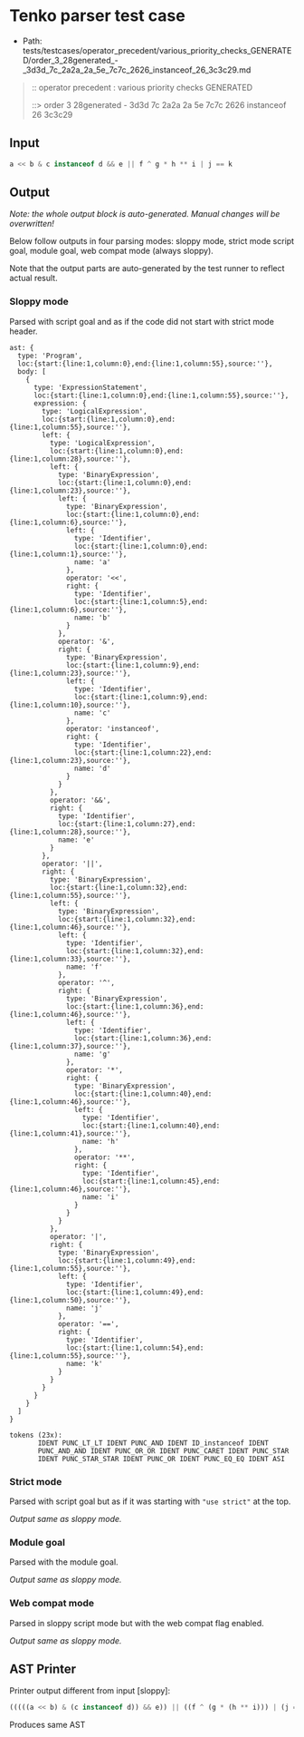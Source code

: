 # Tenko parser test case

- Path: tests/testcases/operator_precedent/various_priority_checks_GENERATED/order_3_28generated_-_3d3d_7c_2a2a_2a_5e_7c7c_2626_instanceof_26_3c3c29.md

> :: operator precedent : various priority checks GENERATED
>
> ::> order 3 28generated - 3d3d 7c 2a2a 2a 5e 7c7c 2626 instanceof 26 3c3c29

## Input

`````js
a << b & c instanceof d && e || f ^ g * h ** i | j == k
`````

## Output

_Note: the whole output block is auto-generated. Manual changes will be overwritten!_

Below follow outputs in four parsing modes: sloppy mode, strict mode script goal, module goal, web compat mode (always sloppy).

Note that the output parts are auto-generated by the test runner to reflect actual result.

### Sloppy mode

Parsed with script goal and as if the code did not start with strict mode header.

`````
ast: {
  type: 'Program',
  loc:{start:{line:1,column:0},end:{line:1,column:55},source:''},
  body: [
    {
      type: 'ExpressionStatement',
      loc:{start:{line:1,column:0},end:{line:1,column:55},source:''},
      expression: {
        type: 'LogicalExpression',
        loc:{start:{line:1,column:0},end:{line:1,column:55},source:''},
        left: {
          type: 'LogicalExpression',
          loc:{start:{line:1,column:0},end:{line:1,column:28},source:''},
          left: {
            type: 'BinaryExpression',
            loc:{start:{line:1,column:0},end:{line:1,column:23},source:''},
            left: {
              type: 'BinaryExpression',
              loc:{start:{line:1,column:0},end:{line:1,column:6},source:''},
              left: {
                type: 'Identifier',
                loc:{start:{line:1,column:0},end:{line:1,column:1},source:''},
                name: 'a'
              },
              operator: '<<',
              right: {
                type: 'Identifier',
                loc:{start:{line:1,column:5},end:{line:1,column:6},source:''},
                name: 'b'
              }
            },
            operator: '&',
            right: {
              type: 'BinaryExpression',
              loc:{start:{line:1,column:9},end:{line:1,column:23},source:''},
              left: {
                type: 'Identifier',
                loc:{start:{line:1,column:9},end:{line:1,column:10},source:''},
                name: 'c'
              },
              operator: 'instanceof',
              right: {
                type: 'Identifier',
                loc:{start:{line:1,column:22},end:{line:1,column:23},source:''},
                name: 'd'
              }
            }
          },
          operator: '&&',
          right: {
            type: 'Identifier',
            loc:{start:{line:1,column:27},end:{line:1,column:28},source:''},
            name: 'e'
          }
        },
        operator: '||',
        right: {
          type: 'BinaryExpression',
          loc:{start:{line:1,column:32},end:{line:1,column:55},source:''},
          left: {
            type: 'BinaryExpression',
            loc:{start:{line:1,column:32},end:{line:1,column:46},source:''},
            left: {
              type: 'Identifier',
              loc:{start:{line:1,column:32},end:{line:1,column:33},source:''},
              name: 'f'
            },
            operator: '^',
            right: {
              type: 'BinaryExpression',
              loc:{start:{line:1,column:36},end:{line:1,column:46},source:''},
              left: {
                type: 'Identifier',
                loc:{start:{line:1,column:36},end:{line:1,column:37},source:''},
                name: 'g'
              },
              operator: '*',
              right: {
                type: 'BinaryExpression',
                loc:{start:{line:1,column:40},end:{line:1,column:46},source:''},
                left: {
                  type: 'Identifier',
                  loc:{start:{line:1,column:40},end:{line:1,column:41},source:''},
                  name: 'h'
                },
                operator: '**',
                right: {
                  type: 'Identifier',
                  loc:{start:{line:1,column:45},end:{line:1,column:46},source:''},
                  name: 'i'
                }
              }
            }
          },
          operator: '|',
          right: {
            type: 'BinaryExpression',
            loc:{start:{line:1,column:49},end:{line:1,column:55},source:''},
            left: {
              type: 'Identifier',
              loc:{start:{line:1,column:49},end:{line:1,column:50},source:''},
              name: 'j'
            },
            operator: '==',
            right: {
              type: 'Identifier',
              loc:{start:{line:1,column:54},end:{line:1,column:55},source:''},
              name: 'k'
            }
          }
        }
      }
    }
  ]
}

tokens (23x):
       IDENT PUNC_LT_LT IDENT PUNC_AND IDENT ID_instanceof IDENT
       PUNC_AND_AND IDENT PUNC_OR_OR IDENT PUNC_CARET IDENT PUNC_STAR
       IDENT PUNC_STAR_STAR IDENT PUNC_OR IDENT PUNC_EQ_EQ IDENT ASI
`````

### Strict mode

Parsed with script goal but as if it was starting with `"use strict"` at the top.

_Output same as sloppy mode._

### Module goal

Parsed with the module goal.

_Output same as sloppy mode._

### Web compat mode

Parsed in sloppy script mode but with the web compat flag enabled.

_Output same as sloppy mode._

## AST Printer

Printer output different from input [sloppy]:

````js
(((((a << b) & (c instanceof d)) && e)) || ((f ^ (g * (h ** i))) | (j == k)));
````

Produces same AST
